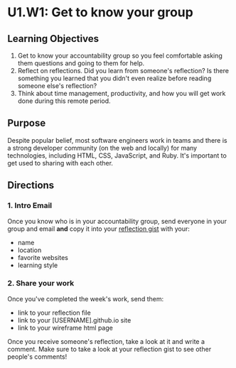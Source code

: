 # U1.W1: Get to know your group


## Learning Objectives
1. Get to know your accountability group so you feel comfortable asking them questions and going to them for help.
2. Reflect on reflections.  Did you learn from someone's reflection? Is there something you learned that you didn't even realize before reading someone else's reflection?
3. Think about time management, productivity, and how you will get work done during this remote period.

## Purpose

Despite popular belief, most software engineers work in teams and there is a strong developer community (on the web and locally) for many technologies, including HTML, CSS, JavaScript, and Ruby.  It's important to get used to sharing with each other.


## Directions

### 1. Intro Email

Once you know who is in your accountability group, send everyone in your group and email **and** copy it into your [reflection gist](../reflection.md) with your:

* name
* location
* favorite websites
* learning style

### 2. Share your work
Once you've completed the week's work, send them:
* link to your reflection file
* link to your [USERNAME].github.io site
* link to your wireframe html page

Once you receive someone's reflection, take a look at it and write a comment. Make sure to take a look at your reflection gist to see other people's comments!
